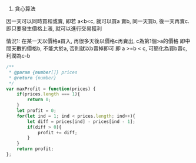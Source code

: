 1. 貪心算法

因一天可以同時買和或賣, 即若 a<b<c, 就可以買a 賣b, 同一天買b, 後一天再賣c.
即只要發生價格上漲, 就可以進行交易獲利

情況1: 在某一天以價格a買入, 再很多天後以價格c再賣出, c為第1個>a的價格
即中間天數的價格b, 不能大於a, 否則就以b賣掉即可
即 a >=b < c, 可簡化為買b賣c, 利潤為c-b

```javascript
/**
 * @param {number[]} prices
 * @return {number}
 */
var maxProfit = function(prices) {
    if(prices.length === 1){
        return 0;
    }
    let profit = 0;
    for(let ind = 1; ind < prices.length; ind++){
        let diff = prices[ind] - prices[ind - 1];
        if(diff > 0){
            profit += diff;
        }
    }
    return profit;
};
```
